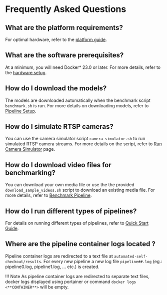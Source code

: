 # Frequently Asked Questions

## What are the platform requirements?

For optimal hardware, refer to the [platform guide](./platforms.md).

## What are the software prerequisites?

At a minimum, you will need Docker* 23.0 or later. For more details, refer to the [hardware setup](./hardwaresetup.md).

## How do I download the models?

The models are downloaded automatically when the benchmark script `benchmark.sh` is run. For more details on downloading models, refer to [Pipeline Setup](./pipelinesetup.md).

## How do I simulate RTSP cameras?

You can use the camera simulator script `camera-simulator.sh` to run simulated RTSP camera streams. For more details on the script, refer to [Run Camera Simulator](./dev-tools/run_camera_simulator.md#run-the-camera-simulator) page.

## How do I download video files for benchmarking?

You can download your own media file or use the the provided `download_sample_videos.sh` script to download an existing media file. For more details, refer to [Benchmark Pipeline](./OVMS/pipelinebenchmarking.md#appendix-benchmark-helper-scripts).

## How do I run different types of pipelines?

For details on running different types of pipelines, refer to [Quick Start Guide](./OVMS/pipelinebenchmarking.md#steps-to-benchmark-computer-vision-pipelines).

## Where are the pipeline container logs located ?

Pipeline container logs are redirected to a text file at `automated-self-checkout/results`. For every new pipeline a new log file `pipeline##.log` (eg.: pipeline0.log, pipeline1.log, ... etc.)  is created.

!!! Note
    As pipeline container logs are redirected to separate text files, docker logs displayed using portainer or command `docker logs <**CONTAINER**>` will be empty.